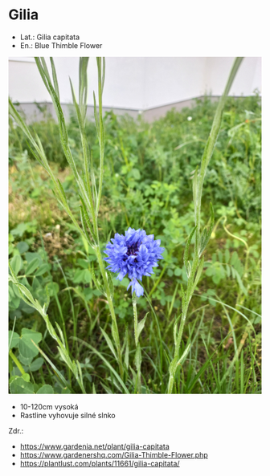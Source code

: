 # Gilia
- Lat.: Gilia capitata
- En.: Blue Thimble Flower

![Gilia](./blue_thimble_flower.jpg "Gilia")

- 10-120cm vysoká
- Rastline vyhovuje silné slnko 


Zdr.:
- https://www.gardenia.net/plant/gilia-capitata
- https://www.gardenershq.com/Gilia-Thimble-Flower.php
- https://plantlust.com/plants/11661/gilia-capitata/